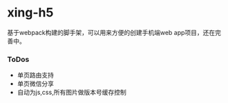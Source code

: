 # xing-h5
基于webpack构建的脚手架，可以用来方便的创建手机端web app项目，还在完善中。

### ToDos
* 单页路由支持
* 单页微信分享
* 自动为js,css,所有图片做版本号缓存控制
